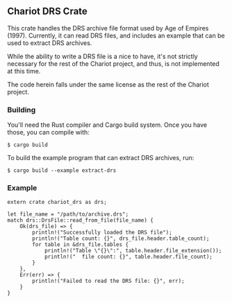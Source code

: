 Chariot DRS Crate
-----------------

This crate handles the DRS archive file format used by Age of Empires (1997).
Currently, it can read DRS files, and includes an example that can be used to
extract DRS archives.

While the ability to write a DRS file is a nice to have, it's not strictly
necessary for the rest of the Chariot project, and thus, is not implemented
at this time.

The code herein falls under the same license as the rest of the Chariot project.

### Building

You'll need the Rust compiler and Cargo build system. Once you have those,
you can compile with:

```
$ cargo build
```

To build the example program that can extract DRS archives, run:

```
$ cargo build --example extract-drs
```

### Example

```rust,norun
extern crate chariot_drs as drs;

let file_name = "/path/to/archive.drs";
match drs::DrsFile::read_from_file(file_name) {
    Ok(drs_file) => {
        println!("Successfully loaded the DRS file");
        println!("Table count: {}", drs_file.header.table_count);
        for table in &drs_file.tables {
            println!("Table \"{}\":", table.header.file_extension());
            println!("  file count: {}", table.header.file_count);
        }
    },
    Err(err) => {
        println!("Failed to read the DRS file: {}", err);
    }
}
```